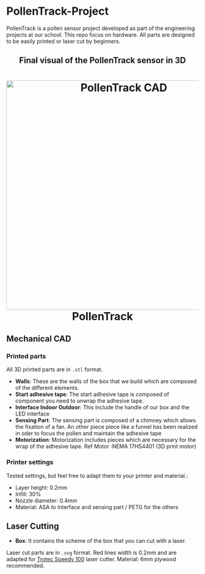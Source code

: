 # PollenTrack-Project
PollenTrack is a pollen sensor project developed as part of the engineering projects at our school.  This repo focus on hardware. All parts are designed to be easily printed or laser cut by beginners.

<h2 align="center">Final visual of the PollenTrack sensor in 3D</h2>

<h1 align="center">
    <img src="https://github.com/TimotheeMounier/PollenTrack-Project/blob/main/Images/Capture%20d'%C3%A9cran%202024-04-21%20160250.png?raw=true" alt="PollenTrack CAD" width="600"></a>
    <br>
    PollenTrack
</h1>


## Mechanical CAD


### Printed parts

All 3D printed parts are in `.stl` format. 

* **Walls**: These are the walls of the box that we build which are composed of the different elements.
* **Start adhesive tape**: The  start adhesive tape is composed of component you need to unwrap the adhesive tape.
* **Interface Indoor Outdoor**: This include the handle of our box and the LED interface
* **Sensing Part**: The sensing part is composed of a chimney which allows the fixation of a fan. An other piece piece like a funnel has been realized in oder to focus the pollen and maintain the adhesive tape
* **Motorization**: Motorization includes pieces which are necessary for the wrap of the adhesive tape. Ref Motor :NEMA 17HS4401 (3D print motor)

### Printer settings

Tested settings, but feel free to adapt them to your printer and material.:

* Layer height: 0.2mm
* Infill: 30%
* Nozzle diameter: 0.4mm
* Material: ASA to Interface and sensing part / PETG for the others

  
## Laser Cutting

* **Box**: It contains the scheme of the box that you can cut with a laser.

Laser cut parts are in `.svg` format. Red lines width is 0.2mm and are adapted for [Trotec Speedy 100](https://www.troteclaser.com/static/pdf/speedy-100/Fiche-technique-Speedy-100C-8063-fr.pdf) laser cutter.
Material: 6mm plywood recommended.
